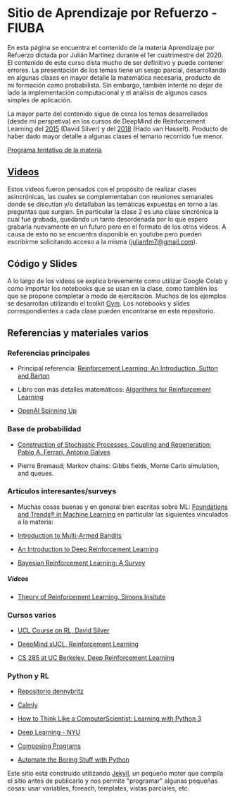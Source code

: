 # Sitio de Aprendizaje por Refuerzo - FIUBA 
En esta página se encuentra el contenido de la materia Aprendizaje por Refuerzo dictada por Julián Martínez durante el 1er cuatrimestre del 2020. 
El contenido de este curso dista mucho de ser definitivo y puede contener errores. La presentación de los temas tiene un sesgo parcial, desarrollando en algunas clases en mayor detalle la matemática necesaria, producto de mi formación como probabilista. Sin embargo, también intenté no dejar de lado la implementación computacional y el análisis de algunos casos simples de aplicación.

La mayor parte del contenido sigue de cerca los temas desarrollados (desde mi perspetiva) en los cursos de DeepMind de Reinforcement Learning del [2015](https://deepmind.com/learning-resources/-introduction-reinforcement-learning-david-silver) (David Silver) y del [2018](https://deepmind.com/learning-resources/reinforcement-learning-lectures-series-2018) (Hado van Hasselt). Producto de haber dado mayor detalle a algunas clases el temario recorrido fue menor. 

[Programa tentativo de la materia](https://github.com/julianfm7/cursoRL-FIUBA/blob/master/Programa-RL.pdf)

## [Videos](https://www.youtube.com/playlist?list=PLJRWzEGVolsKf7sWU2Myi_5To0x9ja9D9) 
Estos videos fueron pensados con el propósito de realizar clases asincrónicas, las cuales se complementaban con reuniones semanales donde se discutían y/o detallaban las temáticas expuestas en torno a las preguntas que surgían. En particular la clase 2 es una clase sincrónica la cual fue grabada, quedando un tanto desordenada por lo que espero grabarla nuevamente en un futuro pero en el formato de los otros videos. A causa de esto no se encuentra disponible en youtube pero pueden escribirme solicitando acceso a la misma (julianfm7@gmail.com).

## Código y Slides
A lo largo de los videos se explica brevemente como utilizar Google Colab y como importar los notebooks que se usan en la clase, como también los que se propone completar a modo de ejercitación. Muchos de los ejemplos se desarrollan utilizando el toolkit [Gym](https://gym.openai.com/). 
Los notebooks y slides correspondientes a cada clase pueden encontrarse en este repositorio.

## Referencias y materiales varios

### Referencias principales
* Principal referencia: 
[Reinforcement Learning: An Introduction, Sutton and Barton](http://incompleteideas.net/book/the-book-2nd.html)

* Libro con más detalles matemáticos:
[Algorithms for Reinforcement Learning](https://sites.ualberta.ca/~szepesva/papers/RLAlgsInMDPs.pdf)

* [OpenAI Spinning Up](https://spinningup.openai.com/en/latest/user/introduction.html#what-this-is)

### Base de probabilidad
* [Construction of Stochastic Processes, Coupling and Regeneration; Pablo A. Ferrari, Antonio Galves](https://docs.ufpr.br/~lucambio/CE222/2S2011/oct2001.pdf)

* Pierre Bremaud; Markov chains: Gibbs fields, Monte Carlo simulation, and queues.

### Artículos interesantes/surveys
* Muchas cosas buenas y en general bien escritas sobre ML: [Foundations and Trends® in Machine Learning](https://www.nowpublishers.com/MAL) en particular las siguientes vinculados a la materia:

* [Introduction to Multi-Armed Bandits](https://www.nowpublishers.com/article/Details/MAL-068)

* [An Introduction to Deep Reinforcement Learning](https://www.nowpublishers.com/article/Details/MAL-071)

* [Bayesian Reinforcement Learning: A Survey](https://www.nowpublishers.com/article/Details/MAL-049)


##### Videos
* [Theory of Reinforcement Learning, Simons Insitute](https://simons.berkeley.edu/programs/rl20)


### Cursos varios
* [UCL Course on RL, David Silver](https://www.davidsilver.uk/teaching/)

* [DeepMind xUCL, Reinforcement Learning](https://deepmind.com/learning-resources/reinforcement-learning-lectures-series-2018)

* [CS 285 at UC Berkeley, Deep Reinforcement Learning](http://rail.eecs.berkeley.edu/deeprlcourse/)

### Python y RL
* [Repositorio dennybritz](https://github.com/aiot-tech/reinforcement-learning-David-Silver)

* [Calmly](https://calmcode.io/)

* [How to Think Like a ComputerScientist: Learning with Python 3](https://buildmedia.readthedocs.org/media/pdf/howtothink/latest/howtothink.pdf)

* [Deep Learning -  NYU](https://atcold.github.io/pytorch-Deep-Learning/)

* [Composing Programs](https://composingprograms.com/)

* [Automate the Boring Stuff with Python](https://automatetheboringstuff.com/)


Este sitio está construido utilizando [Jekyll](https://jekyllrb.com/), un pequeño motor que compila el sitio antes de publicarlo y nos permite "programar" algunas pequeñas cosas: usar variables, foreach, templates, vistas parciales, etc.
